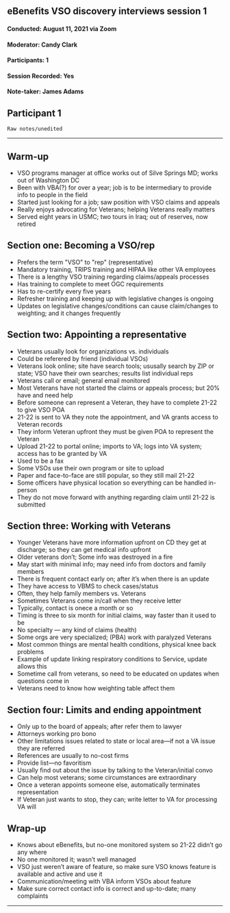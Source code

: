## eBenefits VSO discovery interviews session 1
#### Conducted: August 11, 2021 via Zoom
#### Moderator: Candy Clark
#### Participants: 1
#### Session Recorded: Yes
#### Note-taker: James Adams

## Participant 1

`Raw notes/unedited`

---

## Warm-up
- VSO programs manager at office works out of Silve Springs MD; works out of Washington DC
- Been with VBA(?) for over a year; job is to be intermediary to provide info to people in the field
- Started just looking for a job; saw position with VSO claims and appeals
- Really enjoys advocating for Veterans; helping Veterans really matters
- Served eight years in USMC; two tours in Iraq; out of reserves, now retired

## Section one: Becoming a VSO/rep
- Prefers the term "VSO" to "rep" (representative)
- Mandatory training, TRIPS training and HIPAA like other VA employees
- There is a lengthy VSO training regarding claims/appeals processes
- Has training to complete to meet OGC requirements
- Has to re-certify every five years
- Refresher training and keeping up with legislative changes is ongoing
- Updates on legislative changes/conditions can cause claim/changes to weighting; and it changes frequently

## Section two: Appointing a representative
- Veterans usually look for organizations vs. individuals
- Could be referered by friend (individual VSOs)
- Veterans look online; site have search tools; ususally search by ZIP or state; VSO have their own searches; results list individual reps
- Veterans call or email; general email monitored
- Most Veterans have not started the claims or appeals process; but 20% have and need help
- Before someone can represent a Veteran, they have to complete 21-22 to give VSO POA
- 21-22 is sent to VA they note the appointment, and VA grants access to Veteran records
- They inform Veteran upfront they must be given POA to represent the Veteran
- Upload 21-22 to portal online; imports to VA; logs into VA system; access has to be granted by VA
- Used to be a fax
- Some VSOs use their own program or site to upload
- Paper and face-to-face are still popular, so they still mail 21-22
- Some officers have physical location so everything can be handled in-person
- They do not move forward with anything regarding claim until 21-22 is submitted

## Section three: Working with Veterans
- Younger Veterans have more information upfront on CD they get at discharge; so they can get medical info upfront
- Older veterans don’t; Some info was destroyed in a fire
- May start with minimal info; may need info from doctors and family members
- There is frequent contact early on; after it’s when there is an update
- They have access to VBMS to check cases/status
- Often, they help family members vs. Veterans
- Sometimes Veterans come in/call when they receive letter
- Typically, contact is onece a month or so
- Timing is three to six month for initial claims, way faster than it used to be
- No specialty — any kind of claims (health)
- Some orgs are very specialized; (PBA) work with paralyzed Veterans
- Most common things are mental health conditions, physical knee back problems
- Example of update linking respiratory conditions to Service, update allows this
- Sometime call from veterans, so need to be educated on updates when questions come in
- Veterans need to know how weighting table affect them

## Section four: Limits and ending appointment
- Only up to the board of appeals; after refer them to lawyer
- Attorneys working pro bono
- Other limitations issues related to state or local area—if not a VA issue they are referred
- References are usually to no-cost firms
- Provide list—no favoritism
- Usually find out about the issue by talking to the Veteran/initial convo
- Can help most veterans; some circumstances are extraordinary
- Once a veteran appoints someone else, automatically terminates representation
- If Veteran just wants to stop, they can; write letter to VA for processing VA will 

## Wrap-up
- Knows about eBenefits, but no-one monitored system so 21-22 didn’t go any where
- No one monitored it; wasn’t well managed
- VSO just weren’t aware of feature, so make sure VSO knows feature is available and active and use it
- Communication/meeting with VBA inform VSOs about feature
- Make sure correct contact info is correct and up-to-date; many complaints

---
